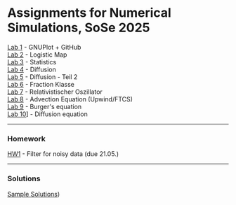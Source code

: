 # Assignments for Numerical Simulations, SoSe 2025

[Lab 1](https://classroom.github.com/a/NATdBzim) - GNUPlot + GitHub  
[Lab 2](https://classroom.github.com/a/HTnN1EZs) - Logistic Map  
[Lab 3](https://classroom.github.com/a/_Sw2KWcw) - Statistics  
[Lab 4](https://classroom.github.com/a/Y9MTiA3n) - Diffusion   
[Lab 5](https://classroom.github.com/a/xuB9eBNb) - Diffusion - Teil 2    
[Lab 6](https://classroom.github.com/a/7Gmy1pkt) - Fraction Klasse  
[Lab 7](https://classroom.github.com/a/tGrtNAcP) - Relativistischer Oszillator  
[Lab 8](https://classroom.github.com/a/Fc9z1ORG) - Advection Equation (Upwind/FTCS)  
[Lab 9](https://classroom.github.com/a/TEmqoMsb) - Burger's equation  
[Lab 10](https://classroom.github.com/a/FgK51dLJ)] - Diffusion equation  

----

### Homework

[HW1](https://classroom.github.com/a/sh2y7t0g) - Filter for noisy data (due 21.05.)

---

### Solutions
[Sample Solutions](https://github.com/NumSim2025/sample_solutions))


